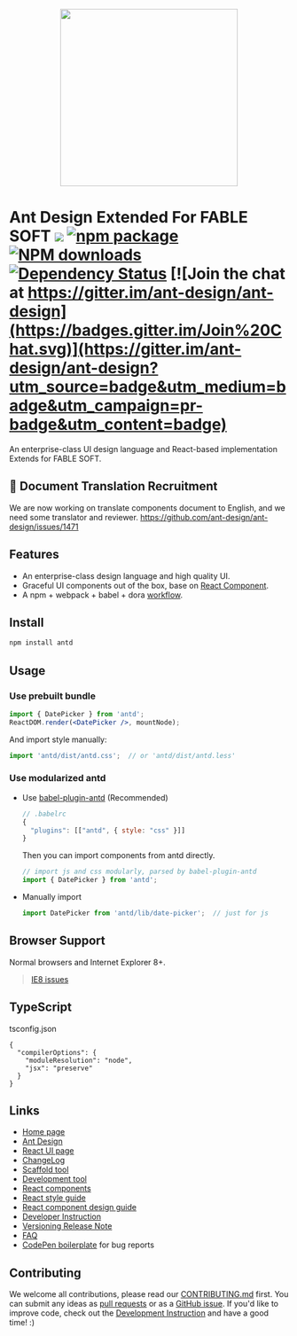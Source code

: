 <p align="center">
  <a href="http://ant.design">
    <img width="320" src="https://t.alipayobjects.com/images/rmsweb/T1B9hfXcdvXXXXXXXX.svg">
  </a>
</p>

# Ant Design Extended For FABLE SOFT [![](https://img.shields.io/travis/ant-design/ant-design.svg?style=flat-square)](https://travis-ci.org/ant-design/ant-design) [![npm package](https://img.shields.io/npm/v/antd.svg?style=flat-square)](https://www.npmjs.org/package/antd) [![NPM downloads](http://img.shields.io/npm/dm/antd.svg?style=flat-square)](https://npmjs.org/package/antd) [![Dependency Status](https://david-dm.org/ant-design/ant-design.svg?style=flat-square)](https://david-dm.org/ant-design/ant-design) [![Join the chat at https://gitter.im/ant-design/ant-design](https://badges.gitter.im/Join%20Chat.svg)](https://gitter.im/ant-design/ant-design?utm_source=badge&utm_medium=badge&utm_campaign=pr-badge&utm_content=badge)

An enterprise-class UI design language and React-based implementation Extends for FABLE SOFT.

## :loudspeaker: Document Translation Recruitment

We are now working on translate components document to English, and we need some translator and reviewer. https://github.com/ant-design/ant-design/issues/1471

## Features

- An enterprise-class design language and high quality UI.
- Graceful UI components out of the box, base on [React Component](http://react-component.github.io/badgeboard/).
- A npm + webpack + babel + dora [workflow](http://ant-tool.github.io/index.html).

## Install

```bash
npm install antd
```

## Usage

### Use prebuilt bundle

```jsx
import { DatePicker } from 'antd';
ReactDOM.render(<DatePicker />, mountNode);
```

And import style manually:

```jsx
import 'antd/dist/antd.css';  // or 'antd/dist/antd.less'
```

### Use modularized antd

- Use [babel-plugin-antd](https://github.com/ant-design/babel-plugin-antd) (Recommended)

   ```js
   // .babelrc
   {
     "plugins": [["antd", { style: "css" }]]
   }
   ```

   Then you can import components from antd directly.

   ```jsx
   // import js and css modularly, parsed by babel-plugin-antd
   import { DatePicker } from 'antd';
   ```

- Manually import

   ```jsx
   import DatePicker from 'antd/lib/date-picker';  // just for js
   ```


## Browser Support

Normal browsers and Internet Explorer 8+.

> [IE8 issues](https://github.com/xcatliu/react-ie8)

## TypeScript

tsconfig.json

```
{
  "compilerOptions": {
    "moduleResolution": "node",
    "jsx": "preserve"
  }
}
```

## Links

- [Home page](http://diy-design.me/n.html?%2Fcheck%2FantFB%2Findex.html&port=8055)
- [Ant Design](http://ant.design)
- [React UI page](http://diy-design.me/n.html?%2Fcheck%2FantFB%2Findex.html%3F%2F%23%2Fdocs%2Freact%2Fintroduce&port=8055)
- [ChangeLog](CHANGELOG.md)
- [Scaffold tool](https://github.com/ant-design/antd-init/)
- [Development tool](http://ant-tool.github.io/)
- [React components](http://react-component.github.io/)
- [React style guide](https://github.com/react-component/react-component.github.io/blob/master/docs/zh-cn/component-code-style.md)
- [React component design guide](https://github.com/react-component/react-component.github.io/blob/master/docs/zh-cn/component-design.md)
- [Developer Instruction](https://github.com/ant-design/ant-design/wiki/Development)
- [Versioning Release Note](https://github.com/ant-design/ant-design/wiki/%E8%BD%AE%E5%80%BC%E8%A7%84%E5%88%99%E5%92%8C%E7%89%88%E6%9C%AC%E5%8F%91%E5%B8%83%E6%B5%81%E7%A8%8B)
- [FAQ](https://github.com/antFB/antFB/wiki/FAQ)
- [CodePen boilerplate]() for bug reports

## Contributing

We welcome all contributions, please read our [CONTRIBUTING.md](https://github.com/antFB/antFB/blob/master/.github/CONTRIBUTING.md) first. You can submit any ideas as [pull requests](https://github.com/antFB/antFB/pulls) or as a [GitHub issue](https://github.com/ant-design/ant-design/issues). If you'd like to improve code, check out the [Development Instruction](https://github.com/antFB/antFB/wiki/Development) and have a good time! :)
